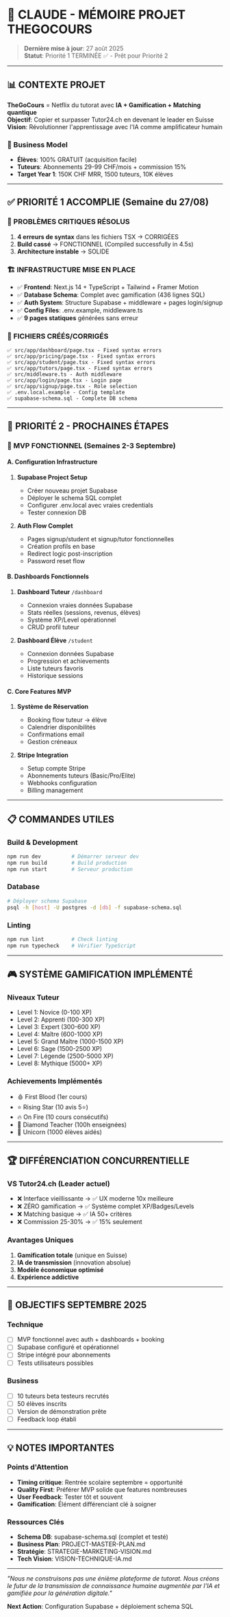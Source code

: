 # 🧠 CLAUDE - MÉMOIRE PROJET THEGOCOURS

> **Dernière mise à jour**: 27 août 2025  
> **Statut**: Priorité 1 TERMINÉE ✅ - Prêt pour Priorité 2

---

## 📊 CONTEXTE PROJET

**TheGoCours** = Netflix du tutorat avec **IA + Gamification + Matching quantique**  
**Objectif**: Copier et surpasser Tutor24.ch en devenant le leader en Suisse  
**Vision**: Révolutionner l'apprentissage avec l'IA comme amplificateur humain

### 🎯 Business Model
- **Élèves**: 100% GRATUIT (acquisition facile)
- **Tuteurs**: Abonnements 29-99 CHF/mois + commission 15%
- **Target Year 1**: 150K CHF MRR, 1500 tuteurs, 10K élèves

---

## ✅ PRIORITÉ 1 ACCOMPLIE (Semaine du 27/08)

### 🔧 PROBLÈMES CRITIQUES RÉSOLUS
1. **4 erreurs de syntax** dans les fichiers TSX → CORRIGÉES
2. **Build cassé** → FONCTIONNEL (Compiled successfully in 4.5s)
3. **Architecture instable** → SOLIDE

### 🏗️ INFRASTRUCTURE MISE EN PLACE
- ✅ **Frontend**: Next.js 14 + TypeScript + Tailwind + Framer Motion
- ✅ **Database Schema**: Complet avec gamification (436 lignes SQL)
- ✅ **Auth System**: Structure Supabase + middleware + pages login/signup
- ✅ **Config Files**: .env.example, middleware.ts
- ✅ **9 pages statiques** générées sans erreur

### 📁 FICHIERS CRÉÉS/CORRIGÉS
```
✅ src/app/dashboard/page.tsx - Fixed syntax errors
✅ src/app/pricing/page.tsx - Fixed syntax errors  
✅ src/app/student/page.tsx - Fixed syntax errors
✅ src/app/tutors/page.tsx - Fixed syntax errors
✅ src/middleware.ts - Auth middleware
✅ src/app/login/page.tsx - Login page
✅ src/app/signup/page.tsx - Role selection
✅ .env.local.example - Config template
✅ supabase-schema.sql - Complete DB schema
```

---

## 🚀 PRIORITÉ 2 - PROCHAINES ÉTAPES

### 🎯 MVP FONCTIONNEL (Semaines 2-3 Septembre)

#### A. Configuration Infrastructure
1. **Supabase Project Setup**
   - Créer nouveau projet Supabase
   - Déployer le schema SQL complet
   - Configurer .env.local avec vraies credentials
   - Tester connexion DB

2. **Auth Flow Complet**
   - Pages signup/student et signup/tutor fonctionnelles
   - Création profils en base
   - Redirect logic post-inscription
   - Password reset flow

#### B. Dashboards Fonctionnels
1. **Dashboard Tuteur** `/dashboard`
   - Connexion vraies données Supabase
   - Stats réelles (sessions, revenus, élèves)
   - Système XP/Level opérationnel
   - CRUD profil tuteur

2. **Dashboard Élève** `/student`  
   - Connexion données Supabase
   - Progression et achievements
   - Liste tuteurs favoris
   - Historique sessions

#### C. Core Features MVP
1. **Système de Réservation**
   - Booking flow tuteur → élève
   - Calendrier disponibilités
   - Confirmations email
   - Gestion créneaux

2. **Stripe Integration**
   - Setup compte Stripe
   - Abonnements tuteurs (Basic/Pro/Elite)
   - Webhooks configuration
   - Billing management

---

## 📋 COMMANDES UTILES

### Build & Development
```bash
npm run dev          # Démarrer serveur dev
npm run build        # Build production
npm run start        # Serveur production
```

### Database
```bash
# Déployer schema Supabase
psql -h [host] -U postgres -d [db] -f supabase-schema.sql
```

### Linting
```bash
npm run lint         # Check linting
npm run typecheck    # Vérifier TypeScript
```

---

## 🎮 SYSTÈME GAMIFICATION IMPLÉMENTÉ

### Niveaux Tuteur
- Level 1: Novice (0-100 XP)
- Level 2: Apprenti (100-300 XP)  
- Level 3: Expert (300-600 XP)
- Level 4: Maître (600-1000 XP)
- Level 5: Grand Maître (1000-1500 XP)
- Level 6: Sage (1500-2500 XP)
- Level 7: Légende (2500-5000 XP)
- Level 8: Mythique (5000+ XP)

### Achievements Implémentés
- 🩸 First Blood (1er cours)
- ⭐ Rising Star (10 avis 5⭐)
- 🔥 On Fire (10 cours consécutifs)
- 💎 Diamond Teacher (100h enseignées)
- 🦄 Unicorn (1000 élèves aidés)

---

## 🏆 DIFFÉRENCIATION CONCURRENTIELLE

### VS Tutor24.ch (Leader actuel)
- ❌ Interface vieillissante → ✅ UX moderne 10x meilleure
- ❌ ZÉRO gamification → ✅ Système complet XP/Badges/Levels
- ❌ Matching basique → ✅ IA 50+ critères
- ❌ Commission 25-30% → ✅ 15% seulement

### Avantages Uniques
1. **Gamification totale** (unique en Suisse)
2. **IA de transmission** (innovation absolue)
3. **Modèle économique optimisé**
4. **Expérience addictive**

---

## 🎯 OBJECTIFS SEPTEMBRE 2025

### Technique
- [ ] MVP fonctionnel avec auth + dashboards + booking
- [ ] Supabase configuré et opérationnel
- [ ] Stripe intégré pour abonnements
- [ ] Tests utilisateurs possibles

### Business  
- [ ] 10 tuteurs beta testeurs recrutés
- [ ] 50 élèves inscrits
- [ ] Version de démonstration prête
- [ ] Feedback loop établi

---

## 💡 NOTES IMPORTANTES

### Points d'Attention
- **Timing critique**: Rentrée scolaire septembre = opportunité
- **Quality First**: Préférer MVP solide que features nombreuses
- **User Feedback**: Tester tôt et souvent
- **Gamification**: Élément différenciant clé à soigner

### Ressources Clés
- **Schema DB**: supabase-schema.sql (complet et testé)
- **Business Plan**: PROJECT-MASTER-PLAN.md
- **Stratégie**: STRATEGIE-MARKETING-VISION.md
- **Tech Vision**: VISION-TECHNIQUE-IA.md

---

*"Nous ne construisons pas une énième plateforme de tutorat. Nous créons le futur de la transmission de connaissance humaine augmentée par l'IA et gamifiée pour la génération digitale."*

**Next Action**: Configuration Supabase + déploiement schema SQL
